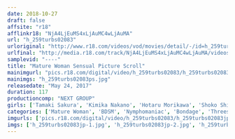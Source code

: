 ```yaml
---
date: 2018-10-27
draft: false
affsite: "r18"
afflinkr18: "NjA4LjEuMS4xLjAuMC4wLjAuMA"
url: "h_259turbs02083"
urloriginal: "http://www.r18.com/videos/vod/movies/detail/-/id=h_259turbs02083"
urlfinal: "http://media.r18.com/track/NjA4LjEuMS4xLjAuMC4wLjAuMA/videos/vod/movies/detail/-/id=h_259turbs02083"
samplevid: "----"
title: "Mature Woman Sensual Picture Scroll"
mainimgurl: "pics.r18.com/digital/video/h_259turbs02083/h_259turbs02083ps.jpg"
mainimgs: "h_259turbs02083ps.jpg"
releasedate: "May 24, 2017"
duration: 117
productioncomp: "NEXT GROUP"
girls: ['Tamaki Sakura', 'Kimika Nakano', 'Hotaru Morikawa', 'Shoko Shima', 'Yui Morio', 'Mariko Nakauchi', 'Reiko Kikuchi', 'Masae Kawamoto']
categories: ['Mature Woman', 'BDSM', 'Nymphomaniac', 'Bondage', 'Threesome / Foursome']
imgurls: ['pics.r18.com/digital/video/h_259turbs02083/h_259turbs02083jp-1.jpg', 'pics.r18.com/digital/video/h_259turbs02083/h_259turbs02083jp-2.jpg', 'pics.r18.com/digital/video/h_259turbs02083/h_259turbs02083jp-3.jpg', 'pics.r18.com/digital/video/h_259turbs02083/h_259turbs02083jp-4.jpg', 'pics.r18.com/digital/video/h_259turbs02083/h_259turbs02083jp-5.jpg', 'pics.r18.com/digital/video/h_259turbs02083/h_259turbs02083jp-6.jpg', 'pics.r18.com/digital/video/h_259turbs02083/h_259turbs02083jp-7.jpg', 'pics.r18.com/digital/video/h_259turbs02083/h_259turbs02083jp-8.jpg', 'pics.r18.com/digital/video/h_259turbs02083/h_259turbs02083jp-9.jpg', 'pics.r18.com/digital/video/h_259turbs02083/h_259turbs02083jp-10.jpg', 'pics.r18.com/digital/video/h_259turbs02083/h_259turbs02083jp-11.jpg', 'pics.r18.com/digital/video/h_259turbs02083/h_259turbs02083jp-12.jpg', 'pics.r18.com/digital/video/h_259turbs02083/h_259turbs02083jp-13.jpg', 'pics.r18.com/digital/video/h_259turbs02083/h_259turbs02083jp-14.jpg', 'pics.r18.com/digital/video/h_259turbs02083/h_259turbs02083jp-15.jpg', 'pics.r18.com/digital/video/h_259turbs02083/h_259turbs02083jp-16.jpg', 'pics.r18.com/digital/video/h_259turbs02083/h_259turbs02083jp-17.jpg', 'pics.r18.com/digital/video/h_259turbs02083/h_259turbs02083jp-18.jpg', 'pics.r18.com/digital/video/h_259turbs02083/h_259turbs02083jp-19.jpg', 'pics.r18.com/digital/video/h_259turbs02083/h_259turbs02083jp-20.jpg']
imgs: ['h_259turbs02083jp-1.jpg', 'h_259turbs02083jp-2.jpg', 'h_259turbs02083jp-3.jpg', 'h_259turbs02083jp-4.jpg', 'h_259turbs02083jp-5.jpg', 'h_259turbs02083jp-6.jpg', 'h_259turbs02083jp-7.jpg', 'h_259turbs02083jp-8.jpg', 'h_259turbs02083jp-9.jpg', 'h_259turbs02083jp-10.jpg', 'h_259turbs02083jp-11.jpg', 'h_259turbs02083jp-12.jpg', 'h_259turbs02083jp-13.jpg', 'h_259turbs02083jp-14.jpg', 'h_259turbs02083jp-15.jpg', 'h_259turbs02083jp-16.jpg', 'h_259turbs02083jp-17.jpg', 'h_259turbs02083jp-18.jpg', 'h_259turbs02083jp-19.jpg', 'h_259turbs02083jp-20.jpg']
---
```


